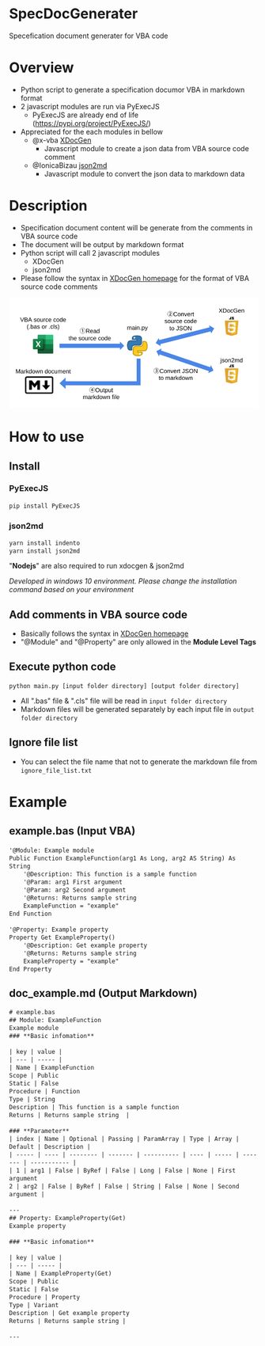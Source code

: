# SpecDocGenerater
Specefication document generater for VBA code

# Overview
* Python script to generate a specification documor VBA in markdown format
* 2 javascript modules are run via PyExecJS
  * PyExecJS are already end of life (https://pypi.org/project/PyExecJS/)
* Appreciated for the each modules in bellow
  * @x-vba [XDocGen](https://github.com/x-vba/xdocgen)
    * Javascript module to create a json data from VBA source code comment
  * @IonicaBizau [json2md](https://github.com/IonicaBizau/json2md)
    * Javascript module to convert the json data to markdown data

# Description
* Specification document content will be generate from the comments in VBA source code
* The document will be output by markdown format
* Python script will call 2 javascript modules
  * XDocGen
  * json2md
* Please follow the syntax in [XDocGen homepage](https://x-vba.com/xdocgen/) for the format of VBA source code comments

![Process flow](pic/flow.png)

# How to use
## Install
### PyExecJS

```
pip install PyExecJS
```

### json2md

```
yarn install indento
yarn install json2md
```
"**Nodejs**" are also required to run xdocgen & json2md

*Developed in windows 10 environment. Please change the installation command based on your environment*

## Add comments in VBA source code
* Basically follows the syntax in [XDocGen homepage](https://x-vba.com/xdocgen/)
* "@Module" and "@Property" are only allowed in the **Module Level Tags**

## Execute python code

```
python main.py [input folder directory] [output folder directory]
```

* All ".bas" file & ".cls" file will be read in `input folder directory`
* Markdown files will be generated separately by each input file in `output folder directory`
 
## Ignore file list
* You can select the file name that not to generate the markdown file from `ignore_file_list.txt`

# Example
## example.bas (Input VBA)
```
'@Module: Example module
Public Function ExampleFunction(arg1 As Long, arg2 AS String) As String
	'@Description: This function is a sample function
	'@Param: arg1 First argument
	'@Param: arg2 Second argument
	'@Returns: Returns sample string	
	ExampleFunction = "example"
End Function

'@Property: Example property
Property Get ExampleProperty()
	'@Description: Get example property
	'@Returns: Returns sample string
    ExampleProperty = "example"
End Property
```

## doc_example.md (Output Markdown)
```
# example.bas
## Module: ExampleFunction
Example module
### **Basic infomation**

| key | value |
| --- | ----- |
| Name | ExampleFunction
Scope | Public
Static | False
Procedure | Function
Type | String
Description | This function is a sample function
Returns | Returns sample string	 |

### **Parameter**
| index | Name | Optional | Passing | ParamArray | Type | Array | Default | Description |
| ----- | ---- | -------- | ------- | ---------- | ---- | ----- | ------- | ----------- |
| 1 | arg1 | False | ByRef | False | Long | False | None | First argument
2 | arg2 | False | ByRef | False | String | False | None | Second argument |

---
## Property: ExampleProperty(Get)
Example property

### **Basic infomation**

| key | value |
| --- | ----- |
| Name | ExampleProperty(Get)
Scope | Public
Static | False
Procedure | Property
Type | Variant
Description | Get example property
Returns | Returns sample string |

---
```
